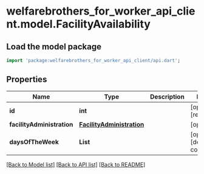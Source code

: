 # welfarebrothers_for_worker_api_client.model.FacilityAvailability

## Load the model package
```dart
import 'package:welfarebrothers_for_worker_api_client/api.dart';
```

## Properties
Name | Type | Description | Notes
------------ | ------------- | ------------- | -------------
**id** | **int** |  | [optional] [readonly] 
**facilityAdministration** | [**FacilityAdministration**](FacilityAdministration.md) |  | [optional] 
**daysOfTheWeek** | **List<int>** |  | [optional] [default to const []]

[[Back to Model list]](../README.md#documentation-for-models) [[Back to API list]](../README.md#documentation-for-api-endpoints) [[Back to README]](../README.md)


